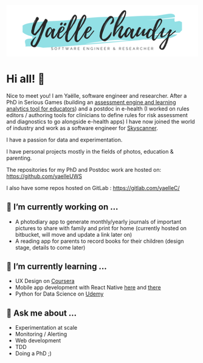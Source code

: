 [![Header](https://github.com/yaelleC/yaelleC/blob/main/yaelle_chaudy.png?raw=true "Header")](https://www.linkedin.com/in/yaellechaudy/)

# Hi all! 👋

Nice to meet you! I am Yaëlle, software engineer and researcher. After a PhD in Serious Games (building an [assessment engine and learning analytics tool for educators](https://www.researchgate.net/publication/305215768_An_Assessment_and_Learning_Analytics_Engine_for_Games-based_Learning)) and a postdoc in e-health (I worked on rules editors / authoring tools for clinicians to define rules for risk assessment and diagnostics to go alongside e-health apps) I have now joined the world of industry and work as a software engineer for [Skyscanner](https://www.skyscanner.net/). 

I have a passion for data and experimentation. 

I have personal projects mostly in the fields of photos, education & parenting.

The repositories for my PhD and Postdoc work are hosted on: https://github.com/yaelleUWS 

I also have some repos hosted on GitLab : https://gitlab.com/yaelleC/

## 🔭 I’m currently working on ...

* A photodiary app to generate monthly/yearly journals of important pictures to share with family and print for home (currently hosted on bitbucket, will move and update a link later on)
* A reading app for parents to record books for their children (design stage, details to come later)

## 🌱 I’m currently learning ...

* UX Design on [Coursera](https://www.coursera.org/learn/ux-design-concept-wireframe/home/welcome)
* Mobile app development with React Native [here](https://www.coursera.org/learn/react-native/home/welcome) and [there](https://www.coursera.org/learn/android-app/home/welcome)
* Python for Data Science on [Udemy](https://www.udemy.com/course/python-for-data-science-and-machine-learning-bootcamp/)

## 💬 Ask me about ...

* Experimentation at scale
* Monitoring / Alerting
* Web development
* TDD
* Doing a PhD ;) 

<!--
**yaelleC/yaelleC** is a ✨ _special_ ✨ repository because its `README.md` (this file) appears on your GitHub profile.

Here are some ideas to get you started:
- 👯 I’m looking to collaborate on ...
- 🤔 I’m looking for help with ...
- 💬 Ask me about ...
- 📫 How to reach me: ...
- 😄 Pronouns: ...
- ⚡ Fun fact: ...
-->
